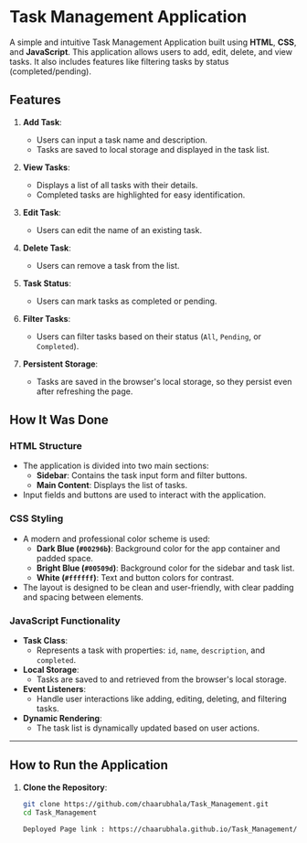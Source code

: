 # Task Management Application

A simple and intuitive Task Management Application built using **HTML**, **CSS**, and **JavaScript**. This application allows users to add, edit, delete, and view tasks. It also includes features like filtering tasks by status (completed/pending).

## Features

1. **Add Task**:
   - Users can input a task name and description.
   - Tasks are saved to local storage and displayed in the task list.

2. **View Tasks**:
   - Displays a list of all tasks with their details.
   - Completed tasks are highlighted for easy identification.

3. **Edit Task**:
   - Users can edit the name of an existing task.

4. **Delete Task**:
   - Users can remove a task from the list.

5. **Task Status**:
   - Users can mark tasks as completed or pending.

6. **Filter Tasks**:
   - Users can filter tasks based on their status (`All`, `Pending`, or `Completed`).

7. **Persistent Storage**:
   - Tasks are saved in the browser's local storage, so they persist even after refreshing the page.


## How It Was Done

### **HTML Structure**
- The application is divided into two main sections:
  - **Sidebar**: Contains the task input form and filter buttons.
  - **Main Content**: Displays the list of tasks.
- Input fields and buttons are used to interact with the application.

### **CSS Styling**
- A modern and professional color scheme is used:
  - **Dark Blue (`#00296b`)**: Background color for the app container and padded space.
  - **Bright Blue (`#00509d`)**: Background color for the sidebar and task list.
  - **White (`#ffffff`)**: Text and button colors for contrast.
- The layout is designed to be clean and user-friendly, with clear padding and spacing between elements.

### **JavaScript Functionality**
- **Task Class**:
  - Represents a task with properties: `id`, `name`, `description`, and `completed`.
- **Local Storage**:
  - Tasks are saved to and retrieved from the browser's local storage.
- **Event Listeners**:
  - Handle user interactions like adding, editing, deleting, and filtering tasks.
- **Dynamic Rendering**:
  - The task list is dynamically updated based on user actions.

---

## How to Run the Application

1. **Clone the Repository**:
   ```bash
   git clone https://github.com/chaarubhala/Task_Management.git
   cd Task_Management

   Deployed Page link : https://chaarubhala.github.io/Task_Management/
